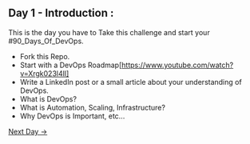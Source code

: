 ## Day 1 - Introduction :

This is the day you have to Take this challenge and start your #90_Days_Of_DevOps.

- Fork this Repo.
- Start with a DevOps Roadmap[https://www.youtube.com/watch?v=Xrgk023l4lI]
- Write a LinkedIn post or a small article about your understanding of DevOps.
- What is DevOps?
- What is Automation, Scaling, Infrastructure?
- Why DevOps is Important, etc...

[Next Day →](../day02/README.md)
